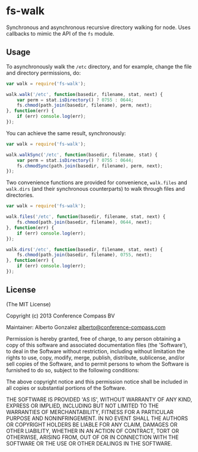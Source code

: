 fs-walk
=======

Synchronous and asynchronous recursive directory walking for node. Uses callbacks to mimic the API of the `fs` module.

## Usage

To asynchronously walk the `/etc` directory, and for example, change the file and directory permissions, do:

```js
var walk = require('fs-walk');

walk.walk('/etc', function(basedir, filename, stat, next) {
	var perm = stat.isDirectory() ? 0755 : 0644;
    fs.chmod(path.join(basedir, filename), perm, next);
}, function(err) {
    if (err) console.log(err);
});
```

You can achieve the same result, synchronously:

```js
var walk = require('fs-walk');

walk.walkSync('/etc', function(basedir, filename, stat) {
	var perm = stat.isDirectory() ? 0755 : 0644;
    fs.chmodSync(path.join(basedir, filename), perm, next);
});
```

Two convenience functions are provided for convenience, `walk.files` and `walk.dirs` (and their synchronous counterparts) to walk through files and directories.

```js
var walk = require('fs-walk');

walk.files('/etc', function(basedir, filename, stat, next) {
	fs.chmod(path.join(basedir, filename), 0644, next);
}, function(err) {
    if (err) console.log(err);
});

walk.dirs('/etc', function(basedir, filename, stat, next) {
	fs.chmod(path.join(basedir, filename), 0755, next);
}, function(err) {
    if (err) console.log(err);
});
```


## License

(The MIT License)

Copyright (c) 2013 Conference Compass BV 

Maintainer:
Alberto Gonzalez <alberto@conference-compass.com>

Permission is hereby granted, free of charge, to any person obtaining
a copy of this software and associated documentation files (the
'Software'), to deal in the Software without restriction, including
without limitation the rights to use, copy, modify, merge, publish,
distribute, sublicense, and/or sell copies of the Software, and to
permit persons to whom the Software is furnished to do so, subject to
the following conditions:

The above copyright notice and this permission notice shall be
included in all copies or substantial portions of the Software.

THE SOFTWARE IS PROVIDED 'AS IS', WITHOUT WARRANTY OF ANY KIND,
EXPRESS OR IMPLIED, INCLUDING BUT NOT LIMITED TO THE WARRANTIES OF
MERCHANTABILITY, FITNESS FOR A PARTICULAR PURPOSE AND NONINFRINGEMENT.
IN NO EVENT SHALL THE AUTHORS OR COPYRIGHT HOLDERS BE LIABLE FOR ANY
CLAIM, DAMAGES OR OTHER LIABILITY, WHETHER IN AN ACTION OF CONTRACT,
TORT OR OTHERWISE, ARISING FROM, OUT OF OR IN CONNECTION WITH THE
SOFTWARE OR THE USE OR OTHER DEALINGS IN THE SOFTWARE.
